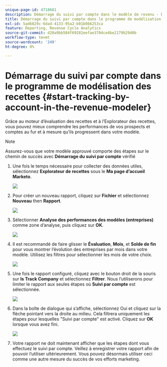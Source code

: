 ```yaml
---
unique-page-id: 4718681
description: Démarrage du suivi par compte dans le modèle de revenu - Documents Marketo - Documentation du produit
title: Démarrage du suivi par compte dans le programme de modélisation des recettes
exl-id: 5ad6829c-6dad-4133-95a2-b01b066253ca
feature: Reporting, Revenue Cycle Analytics
source-git-commit: d20a9bb584f69282eefae3704ce4be2179b29d0b
workflow-type: tm+mt
source-wordcount: '249'
ht-degree: 0%

---
```


# Démarrage du suivi par compte dans le programme de modélisation des recettes {#start-tracking-by-account-in-the-revenue-modeler}

Grâce au moteur d’évaluation des recettes et à l’Explorateur des recettes, vous pouvez mieux comprendre les performances de vos prospects et comptes au fur et à mesure qu’ils progressent dans votre modèle.

>[!NOTE]
>
>Assurez-vous que votre modèle approuvé comporte des étapes sur le chemin de succès avec **Démarrage du suivi par compte** vérifié

1. Une fois le temps nécessaire pour collecter des données utiles, sélectionnez **Explorateur de recettes** sous le **Ma page d’accueil Marketo**.

   ![](assets/image2015-4-29-16-3a36-3a2.png)

1. Pour créer un nouveau rapport, cliquez sur **Fichier** et sélectionnez **Nouveau** then **Rapport**.

   ![](assets/image2015-4-29-16-3a38-3a44.png)

1. Sélectionner **Analyse des performances des modèles (entreprises)** comme zone d’analyse, puis cliquez sur **OK**.

   ![](assets/image2015-4-29-16-3a41-3a47.png)

1. Il est recommandé de faire glisser le **Évaluation**, **Mois**, et **Solde de fin** pour vous montrer l’évolution des entreprises par mois dans votre modèle. Utilisez les filtres pour sélectionner les mois de votre choix.

   ![](assets/image2015-4-29-17-3a16-3a1.png)

1. Une fois le rapport configuré, cliquez avec le bouton droit de la souris sur **Is Track Company** et sélectionnez **Filtrer**. Nous l’utiliserons pour limiter le rapport aux seules étapes où **Suivi par compte** est sélectionnée.

   ![](assets/image2015-4-29-17-3a18-3a9.png)

1. Dans la boîte de dialogue qui s’affiche, sélectionnez Oui et cliquez sur la flèche pointant vers la droite au milieu. Cela filtrera uniquement les étapes pour lesquelles &quot;Suivi par compte&quot; est activé. Cliquez sur **OK** lorsque vous avez fini.

   ![](assets/image2015-6-9-16-3a21-3a3.png)

1. Votre rapport ne doit maintenant afficher que les étapes dont vous effectuez le suivi par compte. Veillez à enregistrer votre rapport afin de pouvoir l’utiliser ultérieurement. Vous pouvez désormais utiliser ceci comme une autre mesure du succès de vos efforts marketing.
